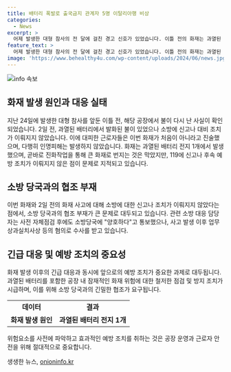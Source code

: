 ```yaml
---
title: 배터리 폭발로 출국금지 관계자 5명 이탈리아행 비상
categories:
  - News
excerpt: >
  어제 발생한 대형 참사의 전 달에 걸친 경고 신호가 있었습니다. 이틀 전의 화재는 과열된 배터리가 원인이었으며, 후속 조치 없이 불을 직접 끈 사실이 밝혀졌습니다. 공장은 불만 직접 진압하고 소방에 신고하거나 예방 조치를 취하지 않았으며, 지난 4월에는 소방시설 점검 후 양호하다고 보고했었습니다. 이에 대표와 5명이 출국금지를 당했고, 업무상과실치사상으로 입건되었습니다.
feature_text: >
  어제 발생한 대형 참사의 전 달에 걸친 경고 신호가 있었습니다. 이틀 전의 화재는 과열된 배터리가 원인이었으며, 후속 조치 없이 불을 직접 끈 사실이 밝혀졌습니다. 공장은 불만 직접 진압하고 소방에 신고하거나 예방 조치를 취하지 않았으며, 지난 4월에는 소방시설 점검 후 양호하다고 보고했었습니다. 이에 대표와 5명이 출국금지를 당했고, 업무상과실치사상으로 입건되었습니다.
image: 'https://www.behealthy4u.com/wp-content/uploads/2024/06/news.jpg'
---
```


<p><img src="https://www.behealthy4u.com/wp-content/uploads/2024/06/news.jpg" alt="info 속보" /></p>

<h2 data-ke-size="size26">화재 발생 원인과 대응 실태</h2>

<p data-ke-size="size16">지난 24일에 발생한 대형 참사를 앞둔 이틀 전, 해당 공장에서 불이 다시 난 사실이 확인되었습니다. 2일 전, 과열된 배터리에서 발화된 불이 있었으나 소방에 신고나 대비 조치가 이뤄지지 않았습니다. 이에 대피한 근로자들은 이번 화재가 처음이 아니라고 진술했으며, 다행히 인명피해는 발생하지 않았습니다. 화재는 과열된 배터리 전지 1개에서 발생했으며, 곧바로 진화작업을 통해 큰 화재로 번지는 것은 막았지만, 119에 신고나 후속 예방 조치가 이뤄지지 않은 점이 문제로 지적되고 있습니다.</p>

<h2 data-ke-size="size26">소방 당국과의 협조 부재</h2>

<p data-ke-size="size16">이번 화재와 2일 전의 화재 사고에 대해 소방에 대한 신고나 조치가 이뤄지지 않았다는 점에서, 소방 당국과의 협조 부재가 큰 문제로 대두되고 있습니다. 관련 소방 대응 담당자는 사전 자체점검 후에도 소방당국에 "양호하다"고 통보했으나, 사고 발생 이후 업무상과실치사상 등의 혐의로 수사를 받고 있습니다.</p>

<h2 data-ke-size="size26">긴급 대응 및 예방 조치의 중요성</h2>

<p data-ke-size="size16">화재 발생 이후의 긴급 대응과 동시에 앞으로의 예방 조치가 중요한 과제로 대두됩니다. 과열된 배터리를 포함한 공장 내 잠재적인 화재 위험에 대한 철저한 점검 및 방지 조치가 시급하며, 이를 위해 소방 당국과의 긴밀한 협조가 요구됩니다.</p>

<table>
    <tbody>
        <tr>
            <td style="text-align: center; height: 17px;"><b>데이터</b></td>
            <td style="text-align: center; height: 17px;"><b>결과</b></td>
        </tr>
        <tr>
            <td style="text-align: center; height: 17px;"><b>화재 발생 원인</b></td>
            <td style="text-align: center; height: 17px;"><b>과열된 배터리 전지 1개</b></td>
        </tr>
    </tbody>
</table>

<p data-ke-size="size16">위험요소를 사전에 파악하고 효과적인 예방 조치를 취하는 것은 공장 운영과 근로자 안전을 위해 절대적으로 중요합니다.</p>
생생한 뉴스, <a href="https://onioninfo.kr" rel="dofollow">onioninfo.kr</a>


